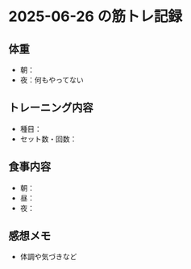 # 2025-06-26 の筋トレ記録

## 体重
- 朝：
- 夜：何もやってない

## トレーニング内容
- 種目：
- セット数・回数：

## 食事内容
- 朝：
- 昼：
- 夜：

## 感想メモ
- 体調や気づきなど

